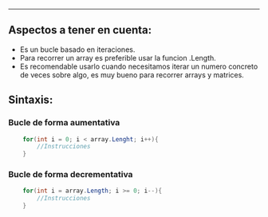 
---

## Aspectos a tener en cuenta: 
- Es un bucle basado en iteraciones. 
- Para recorrer un array es preferible usar la funcion .Length.
- Es recomendable usarlo cuando necesitamos iterar un numero concreto de veces sobre algo, es muy bueno para recorrer arrays y matrices.


## Sintaxis: 

### Bucle de forma aumentativa
```csharp
	for(int i = 0; i < array.Lenght; i++){
		//Instrucciones
	}
```

### Bucle de forma decrementativa
```csharp
	for(int i = array.Length; i >= 0; i--){
		//Instrucciones
	}
```




